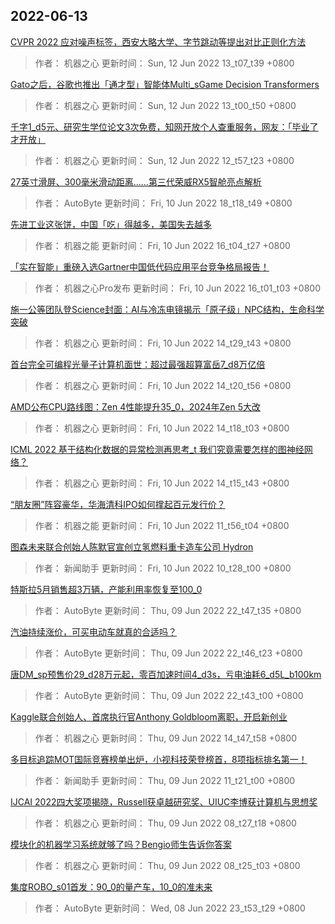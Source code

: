 
## 2022-06-13

 [CVPR 2022   应对噪声标签，西安大略大学、字节跳动等提出对比正则化方法](https://www.jiqizhixin.com/articles/2022-06-12-3)

> 作者： 机器之心  更新时间： Sun, 12 Jun 2022 13_t07_t39 +0800

 [Gato之后，谷歌也推出「通才型」智能体Multi_sGame Decision Transformers](https://www.jiqizhixin.com/articles/2022-06-12-2)

> 作者： 机器之心  更新时间： Sun, 12 Jun 2022 13_t00_t50 +0800

 [千字1_d5元、研究生学位论文3次免费，知网开放个人查重服务，网友：「毕业了才开放」](https://www.jiqizhixin.com/articles/2022-06-12)

> 作者： 机器之心  更新时间： Sun, 12 Jun 2022 12_t57_t23 +0800

 [27英寸滑屏、300毫米滑动距离……第三代荣威RX5智舱亮点解析](https://www.jiqizhixin.com/articles/2022-06-10-9)

> 作者： AutoByte  更新时间： Fri, 10 Jun 2022 18_t18_t49 +0800

 [先进工业这张饼，中国「吃」得越多，美国失去越多](https://www.jiqizhixin.com/articles/2022-06-10-8)

> 作者： 机器之能  更新时间： Fri, 10 Jun 2022 16_t04_t27 +0800

 [「实在智能」重磅入选Gartner中国低代码应用平台竞争格局报告！](https://www.jiqizhixin.com/articles/2022-06-10-7)

> 作者： 机器之心Pro发布  更新时间： Fri, 10 Jun 2022 16_t01_t03 +0800

 [施一公等团队登Science封面：AI与冷冻电镜揭示「原子级」NPC结构，生命科学突破](https://www.jiqizhixin.com/articles/2022-06-10-6)

> 作者： 机器之心  更新时间： Fri, 10 Jun 2022 14_t29_t43 +0800

 [首台完全可编程光量子计算机面世：超过最强超算富岳7_d8万亿倍](https://www.jiqizhixin.com/articles/2022-06-10-5)

> 作者： 机器之心  更新时间： Fri, 10 Jun 2022 14_t20_t56 +0800

 [AMD公布CPU路线图：Zen 4性能提升35_0，2024年Zen 5大改](https://www.jiqizhixin.com/articles/2022-06-10-4)

> 作者： 机器之心  更新时间： Fri, 10 Jun 2022 14_t18_t03 +0800

 [ICML 2022   基于结构化数据的异常检测再思考_t 我们究竟需要怎样的图神经网络？](https://www.jiqizhixin.com/articles/2022-06-10-3)

> 作者： 机器之心  更新时间： Fri, 10 Jun 2022 14_t15_t43 +0800

 [“朋友圈”阵容豪华，华海清科IPO如何撑起百元发行价？](https://www.jiqizhixin.com/articles/2022-06-10-2)

> 作者： 机器之能  更新时间： Fri, 10 Jun 2022 11_t56_t04 +0800

 [图森未来联合创始人陈默官宣创立氢燃料重卡造车公司 Hydron](https://www.jiqizhixin.com/articles/2022-06-10)

> 作者： 新闻助手  更新时间： Fri, 10 Jun 2022 10_t28_t00 +0800

 [特斯拉5月销售超3万辆，产能利用率恢复至100_0](https://www.jiqizhixin.com/articles/2022-06-09-11)

> 作者： AutoByte  更新时间： Thu, 09 Jun 2022 22_t47_t35 +0800

 [汽油持续涨价，可买电动车就真的合适吗？](https://www.jiqizhixin.com/articles/2022-06-09-10)

> 作者： AutoByte  更新时间： Thu, 09 Jun 2022 22_t46_t23 +0800

 [唐DM_sp预售价29_d28万元起，零百加速时间4_d3s，亏电油耗6_d5L_b100km](https://www.jiqizhixin.com/articles/2022-06-09-9)

> 作者： AutoByte  更新时间： Thu, 09 Jun 2022 22_t43_t00 +0800

 [Kaggle联合创始人、首席执行官Anthony Goldbloom离职，开启新创业](https://www.jiqizhixin.com/articles/2022-06-09-8)

> 作者： 机器之心  更新时间： Thu, 09 Jun 2022 14_t47_t58 +0800

 [多目标追踪MOT国际竞赛榜单出炉，小视科技荣登榜首，8项指标排名第一！](https://www.jiqizhixin.com/articles/2022-06-09-3)

> 作者： 新闻助手  更新时间： Thu, 09 Jun 2022 11_t21_t00 +0800

 [IJCAI 2022四大奖项揭晓，Russell获卓越研究奖、UIUC李博获计算机与思想奖](https://www.jiqizhixin.com/articles/2022-06-09-2)

> 作者： 机器之心  更新时间： Thu, 09 Jun 2022 08_t27_t18 +0800

 [模块化的机器学习系统就够了吗？Bengio师生告诉你答案](https://www.jiqizhixin.com/articles/2022-06-09)

> 作者： 机器之心  更新时间： Thu, 09 Jun 2022 08_t25_t03 +0800

 [集度ROBO_s01首发：90_0的量产车，10_0的准未来](https://www.jiqizhixin.com/articles/2022-06-08-7)

> 作者： AutoByte  更新时间： Wed, 08 Jun 2022 23_t53_t29 +0800

